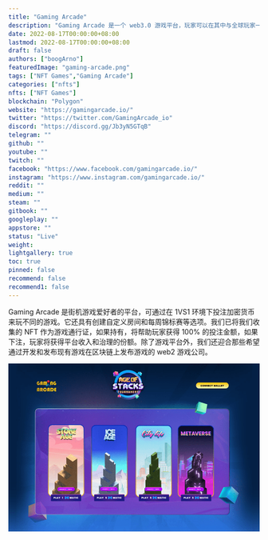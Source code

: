 ```yaml
---
title: "Gaming Arcade"
description: "Gaming Arcade 是一个 web3.0 游戏平台，玩家可以在其中与全球玩家一起玩，并赚取加密货币。"
date: 2022-08-17T00:00:00+08:00
lastmod: 2022-08-17T00:00:00+08:00
draft: false
authors: ["boogArno"]
featuredImage: "gaming-arcade.png"
tags: ["NFT Games","Gaming Arcade"]
categories: ["nfts"]
nfts: ["NFT Games"]
blockchain: "Polygon"
website: "https://gamingarcade.io/"
twitter: "https://twitter.com/GamingArcade_io"
discord: "https://discord.gg/Jb3yN5GTqB"
telegram: ""
github: ""
youtube: ""
twitch: ""
facebook: "https://www.facebook.com/gamingarcade.io/"
instagram: "https://www.instagram.com/gamingarcade.io/"
reddit: ""
medium: ""
steam: ""
gitbook: ""
googleplay: ""
appstore: ""
status: "Live"
weight: 
lightgallery: true
toc: true
pinned: false
recommend: false
recommend1: false
---
```

<p>Gaming Arcade 是街机游戏爱好者的平台，可通过在 1VS1 环境下投注加密货币来玩不同的游戏。它还具有创建自定义房间和每周锦标赛等选项。我们已将我们收集的 NFT 作为游戏通行证，如果持有，将帮助玩家获得 100% 的投注金额，如果下注，玩家将获得平台收入和治理的份额。除了游戏平台外，我们还迎合那些希望通过开发和发布现有游戏在区块链上发布游戏的 web2 游戏公司。</p>

![gamingarcade-dapp-games-matic-image1_e91632106de17e7b0097d4c54efd6255](gamingarcade-dapp-games-matic-image1_e91632106de17e7b0097d4c54efd6255.png)
